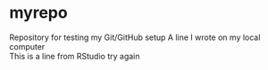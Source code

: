 # myrepo
Repository for testing my Git/GitHub setup
A line I wrote on my local computer  
This is a line from RStudio
try again
